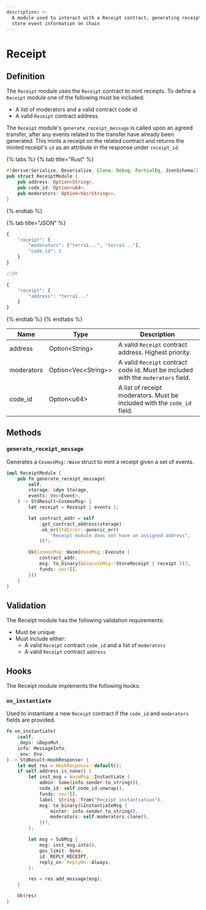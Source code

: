 ```yaml
---
description: >-
  A module used to interact with a Receipt contract, generating receipts that
  store event information on chain
---
```


# Receipt

## Definition

The `Receipt` module uses the `Receipt` contract to mint receipts.  To define a `Receipt` module one of the following must be included:

* A list of moderators and a valid contract code id
* A valid `Receipt` contract address

The `Receipt` module's `generate_receipt_message` is called upon an agreed transfer, after any events related to the transfer have already been generated. This mints a receipt on the related contract and returns the minted receipt's `id` as an attribute in the response under `receipt_id`.

{% tabs %}
{% tab title="Rust" %}
```rust
#[derive(Serialize, Deserialize, Clone, Debug, PartialEq, JsonSchema)]
pub struct ReceiptModule {
    pub address: Option<String>,
    pub code_id: Option<u64>,
    pub moderators: Option<Vec<String>>,
}
```
{% endtab %}

{% tab title="JSON" %}
```javascript
{
    "receipt": {
        "moderators": ["terra1...", "terra1..."],
        "code_id": 1
    }
}

//OR

{
    "receipt": {
        "address": "terra1..."
    }
}
```
{% endtab %}
{% endtabs %}

| Name       | Type                  | Description                                                                       |
| ---------- | --------------------- | --------------------------------------------------------------------------------- |
| address    | Option\<String>       | A valid `Receipt` contract address. Highest priority.                             |
| moderators | Option\<Vec\<String>> | A valid `Receipt` contract code id. Must be included with the `moderators` field. |
| code_id    | Option\<u64>          | A list of receipt moderators. Must be included with the `code_id` field.          |

## Methods

### `generate_receipt_message`

Generates a `CosmosMsg::Wasm` struct to mint a receipt given a set of events.

```rust
impl ReceiptModule {
    pub fn generate_receipt_message(
        self,
        storage: &dyn Storage,
        events: Vec<Event>,
    ) -> StdResult<CosmosMsg> {
        let receipt = Receipt { events };

        let contract_addr = self
            .get_contract_address(storage)
            .ok_or(StdError::generic_err(
                "Receipt module does not have an assigned address",
            ))?;

        Ok(CosmosMsg::Wasm(WasmMsg::Execute {
            contract_addr,
            msg: to_binary(&ExecuteMsg::StoreReceipt { receipt })?,
            funds: vec![],
        }))
    }
}
```

## Validation

The Receipt module has the following validation requirements:

* Must be unique
* Must include either:
  * A valid `Receipt` contract `code_id` and a list of `moderators`
  * A valid `Receipt` contract `address`

## Hooks

The Receipt module implements the following hooks:

### `on_instantiate`

Used to instantiate a new `Receipt` contract if the `code_id` and `moderators` fields are provided.

```rust
fn on_instantiate(
    &self,
    _deps: &DepsMut,
    info: MessageInfo,
    _env: Env,
) -> StdResult<HookResponse> {
    let mut res = HookResponse::default();
    if self.address.is_none() {
        let inst_msg = WasmMsg::Instantiate {
            admin: Some(info.sender.to_string()),
            code_id: self.code_id.unwrap(),
            funds: vec![],
            label: String::from("Receipt instantiation"),
            msg: to_binary(&InstantiateMsg {
                minter: info.sender.to_string(),
                moderators: self.moderators.clone(),
            })?,
        };

        let msg = SubMsg {
            msg: inst_msg.into(),
            gas_limit: None,
            id: REPLY_RECEIPT,
            reply_on: ReplyOn::Always,
        };

        res = res.add_message(msg);
    }

    Ok(res)
}
```

